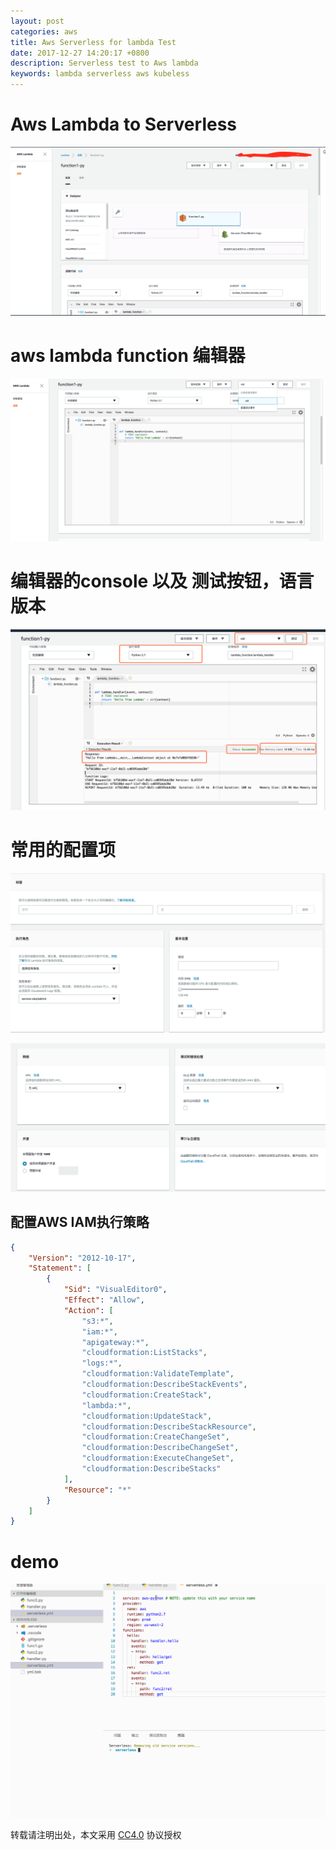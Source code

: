 ```yaml
---
layout: post
categories: aws
title: Aws Serverless for lambda Test
date: 2017-12-27 14:20:17 +0800
description: Serverless test to Aws lambda 
keywords: lambda serverless aws kubeless
---
```




# Aws Lambda to Serverless 

![](/static/demos/a43efa7f-f810-4164-970f-8bd1f309650c.png)



# aws lambda function 编辑器

![](/static/demos/8d472d40-ff9c-4108-91be-1364307b5599.png)


# 编辑器的console 以及 测试按钮，语言版本

![](/static/demos/111c3da3-cb1e-48de-b3b7-c286d9fc55e2.png)


# 常用的配置项

![](/static/demos/89ba65d2-c46a-434e-bb96-afa15d02c6f5.png)



![](/static/demos/bfa64818-bf58-45fa-8e2a-51405c187f7e.png)

##  配置AWS IAM执行策略

```json
{
    "Version": "2012-10-17",
    "Statement": [
        {
            "Sid": "VisualEditor0",
            "Effect": "Allow",
            "Action": [
                "s3:*",
                "iam:*",
                "apigateway:*",
                "cloudformation:ListStacks",
                "logs:*",
                "cloudformation:ValidateTemplate",
                "cloudformation:DescribeStackEvents",
                "cloudformation:CreateStack",
                "lambda:*",
                "cloudformation:UpdateStack",
                "cloudformation:DescribeStackResource",
                "cloudformation:CreateChangeSet",
                "cloudformation:DescribeChangeSet",
                "cloudformation:ExecuteChangeSet",
                "cloudformation:DescribeStacks"
            ],
            "Resource": "*"
        }
    ]
}
```

# demo


![](/static/demos/070f4afd-25c7-4783-a9e3-e77f133daad8.gif)



转载请注明出处，本文采用 [CC4.0](http://creativecommons.org/licenses/by-nc-nd/4.0/) 协议授权
